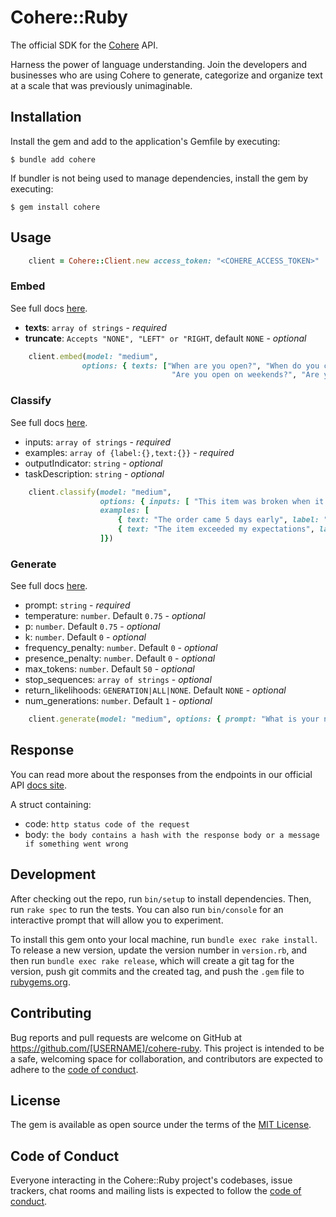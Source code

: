 # Cohere::Ruby

The official SDK for the [Cohere](https://cohere.ai/) API.

Harness the power of language understanding. Join the developers and businesses who are using Cohere to generate, categorize and organize text at a scale that was previously unimaginable.

## Installation

Install the gem and add to the application's Gemfile by executing:

    $ bundle add cohere

If bundler is not being used to manage dependencies, install the gem by executing:

    $ gem install cohere

## Usage

```ruby
    client = Cohere::Client.new access_token: "<COHERE_ACCESS_TOKEN>"
```

### Embed

See full docs [here](https://docs.cohere.ai/embed-reference).

- **texts**: `array of strings` - *required*
- **truncate**: `Accepts "NONE", "LEFT" or "RIGHT`, default `NONE` - *optional*

```ruby
    client.embed(model: "medium",
                options: { texts: ["When are you open?", "When do you close?", "What are the hours?",
                                    "Are you open on weekends?", "Are you available on holidays?"] })
```

### Classify

See full docs [here](https://docs.cohere.ai/classify-reference).

- inputs: `array of strings` - *required*
- examples: `array of {label:{},text:{}}` - *required*
- outputIndicator: `string` - *optional*
- taskDescription: `string` - *optional*
  
```ruby
    client.classify(model: "medium",
                    options: { inputs: [ "This item was broken when it arrived", "This item broke after 3 weeks" ], 
                    examples: [ 
                        { text: "The order came 5 days early", label: "positive" },
                        { text: "The item exceeded my expectations", label: "positive" }
                    ]})
```

### Generate

See full docs [here](https://docs.cohere.ai/generate-reference).

- prompt: `string` - *required*
- temperature: `number`. Default `0.75` - *optional*
- p: `number`. Default `0.75` - *optional*
- k: `number`. Default `0` - *optional*
- frequency_penalty: `number`. Default `0` - *optional*
- presence_penalty: `number`. Default `0` - *optional*
- max_tokens: `number`. Default `50` - *optional*
- stop_sequences: `array of strings` - *optional*
- return_likelihoods: `GENERATION|ALL|NONE`. Default `NONE` - *optional*
- num_generations: `number`. Default `1` - *optional*


```ruby
    client.generate(model: "medium", options: { prompt: "What is your name?" })
```

## Response

You can read more about the responses from the endpoints in our official API [docs site](https://docs.cohere.ai/api-reference/).

A struct containing:

- code: `http status code of the request`
- body: `the body contains a hash with the response body or a message if something went wrong`

## Development

After checking out the repo, run `bin/setup` to install dependencies. Then, run `rake spec` to run the tests. You can also run `bin/console` for an interactive prompt that will allow you to experiment.

To install this gem onto your local machine, run `bundle exec rake install`. To release a new version, update the version number in `version.rb`, and then run `bundle exec rake release`, which will create a git tag for the version, push git commits and the created tag, and push the `.gem` file to [rubygems.org](https://rubygems.org).

## Contributing

Bug reports and pull requests are welcome on GitHub at https://github.com/[USERNAME]/cohere-ruby. This project is intended to be a safe, welcoming space for collaboration, and contributors are expected to adhere to the [code of conduct](https://github.com/[USERNAME]/cohere-ruby/blob/master/CODE_OF_CONDUCT.md).

## License

The gem is available as open source under the terms of the [MIT License](https://opensource.org/licenses/MIT).

## Code of Conduct

Everyone interacting in the Cohere::Ruby project's codebases, issue trackers, chat rooms and mailing lists is expected to follow the [code of conduct](https://github.com/[USERNAME]/cohere-ruby/blob/master/CODE_OF_CONDUCT.md).
